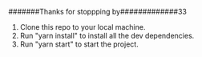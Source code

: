 #######Thanks for stoppping by#############33

1. Clone this repo to your local machine.
2. Run "yarn install" to install all the dev dependencies.
3. Run "yarn start" to start the project.

